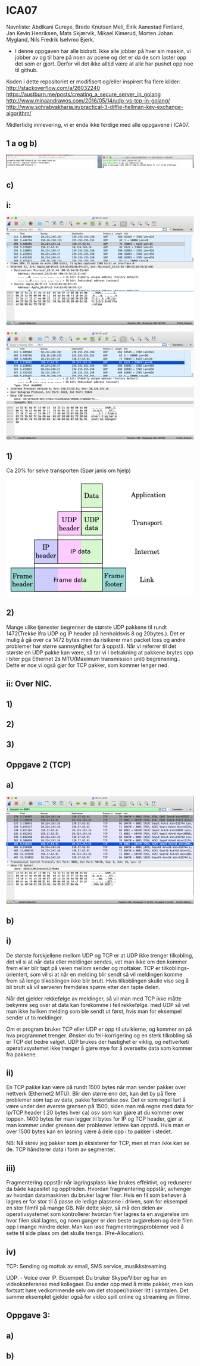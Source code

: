 ﻿# ICA07
 
Navnliste: Abdikani Gureye, Brede Knutsen Meli, Eirik Aanestad Fintland, Jan Kevin Henriksen, Mats Skjærvik, Mikael Kimerud, Morten Johan Mygland, Nils Fredrik Iselvmo Bjerk.

- I denne oppgaven har alle bidratt. Ikke alle jobber på hver sin maskin, vi jobber av og til bare på noen av pcene og det er da de som laster opp det som er gjort. Derfor vil det ikke alltid være at alle har pushet opp noe til github.

Koden i dette repositoriet er modifisert og/eller inspirert fra flere kilder:
http://stackoverflow.com/a/26032240
https://austburn.me/posts/creating_a_secure_server_in_golang
http://www.minaandrawos.com/2016/05/14/udp-vs-tcp-in-golang/
http://www.sohrabvakharia.in/practical-3-diffie-hellman-key-exchange-algorithm/


Midlertidig innlevering, vi er enda ikke ferdige med alle oppgavene i ICA07.

## 1 a og b) 

![Bilde1](https://raw.githubusercontent.com/IS105-Gruppe05/ICA07/master/Bilder/Bilde1.png)

## c)
## i:


![Bilde2](https://github.com/IS105-Gruppe05/ICA07/blob/master/Bilder/Bilde2.png?raw=true)

![Bilde3](https://github.com/IS105-Gruppe05/ICA07/blob/master/Bilder/Bilde3.png?raw=true)
 
 









## 1)
Ca 20% for selve transporten (Spør janis om hjelp)

![Bilde4](https://github.com/IS105-Gruppe05/ICA07/blob/master/Bilder/Bilde4.png?raw=true)
 
## 2)
Mange ulike tjenester begrenser de største UDP pakkene til rundt 1472(Trekke ifra UDP og IP header på henholdsvis 8 og 20bytes.). Det er mulig å gå over ca 1472 bytes men da risikerer man packet loss og andre problemer har større sannsynlighet for å oppstå. Når vi referrer til det største en UDP pakke kan være, så tar vi i betrakning at pakkene brytes opp i biter pga Ethernet 2s MTU(Maximum transmission unit) begrensning.. Dette er noe vi også gjør for TCP pakker, som kommer lenger ned.

## ii: Over NIC.
## 1)
## 2)
## 3)	
















## Oppgave 2 (TCP)
## a) 

![Bilde5](https://github.com/IS105-Gruppe05/ICA07/blob/master/Bilder/Bilde5.png?raw=true)

## b) 

## i)
De største forskjellene mellom UDP og TCP er at UDP ikke trenger tilkobling, det vil si at når data eller meldinger sendes, vet man ikke om den kommer frem eller blir tapt på veien mellom sender og mottaker. TCP er tilkoblings-orientert, som vil si at når en melding blir sendt så vil meldingen komme frem så lenge tilkoblingen ikke blir brutt. Hvis tilkoblingen skulle vise seg å bli brutt så vil serveren fremdeles spørre etter den tapte delen.

Når det gjelder rekkefølge av meldinger, så vil man med TCP ikke måtte bekymre seg over at data kan forekomme i feil rekkefølge. med UDP så vet man ikke hvilken melding som ble sendt ut først, hvis man for eksempel sender ut to meldinger.

Om et program bruker TCP eller UDP er opp til utviklerne, og kommer an på hva programmet trenger. Ønsker du feil-korrigering og en sterk tilkobling så er TCP det bedre valget. UDP brukes der hastighet er viktig, og nettverket/ operativsystemet ikke trenger å gjøre mye for å oversette data som kommer fra pakkene.


## ii)
En TCP pakke kan være på rundt 1500 bytes når man sender pakker over nettverk (Ethernet2 MTU). Blir den større enn det, kan det by på flere problemer som tap av data, pakke forkortelse osv. Det er som regel lurt å være under den øverste grensen på 1500, siden man må regne med data for Ip/TCP header ( 20 bytes hver ca)  osv som kan gjøre at du kommer over toppen. 1400 bytes før man legger til bytes for IP og TCP header, gjør at man kommer under grensen der problemer lettere kan oppstå. Hvis man er over 1500 bytes kan en løsning være å dele opp i to pakker i stedet. 

NB: Nå skrev jeg pakker som jo eksisterer for TCP, men at man ikke kan se de. TCP håndterer data i form av segmenter.

## iii)
Fragmentering oppstår når lagringsplass ikke brukes effektivt, og reduserer da både kapasitet og opptreden. Hvordan fragmentering oppstår, avhenger av hvordan datamaskinen du bruker lagrer filer. Hvis en fil som behøver å lagres er for stor til å passe de ledige plassene i driven, som for eksempel en stor filmfil på mange GB. Når dette skjer, så må den delen av operativsystemet som kontrollerer hvordan filer lagres ta en avgjørelse om hvor filen skal lagres, og noen ganger er den beste avgjørelsen og dele filen opp i mange mindre deler. Man kan løse fragmenteringsproblemer ved å sette til side plass om det skulle trengs. (Pre-Allocation).

## iv)
TCP: Sending og mottak av email, SMS service, musikkstreaming.

UDP:  - Voice over IP. Eksempel: Du bruker Skype/Viber og har en videokonferanse med kollegaer. Du ender opp med å miste pakker, men kan fortsatt høre vedkommende selv om det stopper/hakker litt i samtalen. Det samme eksemplet gjelder også for video spill online og streaming av filmer.


## Oppgave 3:
## a)
## b)
